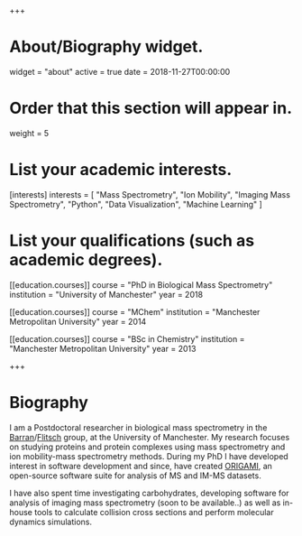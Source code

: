 +++
# About/Biography widget.
widget = "about"
active = true
date = 2018-11-27T00:00:00

# Order that this section will appear in.
weight = 5

# List your academic interests.
[interests]
  interests = [
    "Mass Spectrometry", "Ion Mobility", "Imaging Mass Spectrometry", "Python", "Data Visualization", "Machine Learning"
  ]

# List your qualifications (such as academic degrees).
[[education.courses]]
  course = "PhD in Biological Mass Spectrometry"
  institution = "University of Manchester"
  year = 2018

[[education.courses]]
  course = "MChem"
  institution = "Manchester Metropolitan University"
  year = 2014

[[education.courses]]
  course = "BSc in Chemistry"
  institution = "Manchester Metropolitan University"
  year = 2013
  
+++

# Biography

I am a Postdoctoral researcher in biological mass spectrometry in the [Barran](https://www.mbc.manchester.ac.uk/barrangroup/)/[Flitsch](http://flitschlab.com/) group, at the University of Manchester. My research focuses on studying proteins and protein complexes using mass spectrometry and ion mobility-mass spectrometry methods. During my PhD I have developed interest in software development and since, have created [ORIGAMI](https://lukasz-migas.github.io/ORIGAMI/), an open-source software suite for analysis of MS and IM-MS datasets. 

I have also spent time investigating carbohydrates, developing software for analysis of imaging mass spectrometry (soon to be available..) as well as in-house tools to calculate collision cross sections and perform molecular dynamics simulations. 
